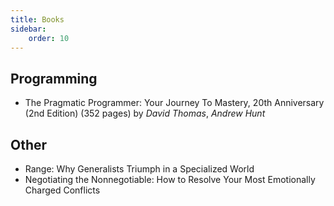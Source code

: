 ```yaml
---
title: Books
sidebar:
    order: 10
---
```


## Programming

-   The Pragmatic Programmer: Your Journey To Mastery, 20th Anniversary (2nd Edition) (352 pages) by _David Thomas_, _Andrew Hunt_

## Other

-   Range: Why Generalists Triumph in a Specialized World
-   Negotiating the Nonnegotiable: How to Resolve Your Most Emotionally Charged Conflicts
